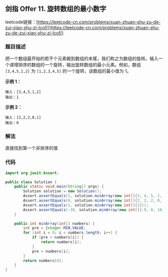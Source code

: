 ## 剑指 Offer 11. 旋转数组的最小数字

leetcode链接：[https://leetcode-cn.com/problems/xuan-zhuan-shu-zu-de-zui-xiao-shu-zi-lcof/](https://leetcode-cn.com/problems/xuan-zhuan-shu-zu-de-zui-xiao-shu-zi-lcof/)

### 题目描述

把一个数组最开始的若干个元素搬到数组的末尾，我们称之为数组的旋转。输入一个递增排序的数组的一个旋转，输出旋转数组的最小元素。例如，数组  `[3,4,5,1,2]` 为 `[1,2,3,4,5]` 的一个旋转，该数组的最小值为 1。

**示例 1：**

```
输入：[3,4,5,1,2]
输出：1
```

**示例 2：**

```
输入：[2,2,2,0,1]
输出：0
```

### 解法

直接找到第一个非排序的值

### 代码

```java
import org.junit.Assert;

public class Solution {
    public static void main(String[] args) {
        Solution solution = new Solution();
        Assert.assertEquals(1, solution.minArray(new int[]{3, 4, 5, 1, 2}));
        Assert.assertEquals(0, solution.minArray(new int[]{2, 2, 2, 0, 1}));
        Assert.assertEquals(1, solution.minArray(new int[]{1}));
        Assert.assertEquals(-10, solution.minArray(new int[]{-9, 0, 10, 10, 10, -10, -9, -9, -9, -9}));
    }

    public int minArray(int[] numbers) {
        int pre = Integer.MIN_VALUE;
        for (int i = 0; i < numbers.length; i++) {
            if (pre > numbers[i]) {
                return numbers[i];
            }
            pre = numbers[i];
        }
        return numbers[0];
    }
}
```
